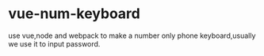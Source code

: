 # vue-num-keyboard
use vue,node and webpack to make a number only phone keyboard,usually we use it to input password.

